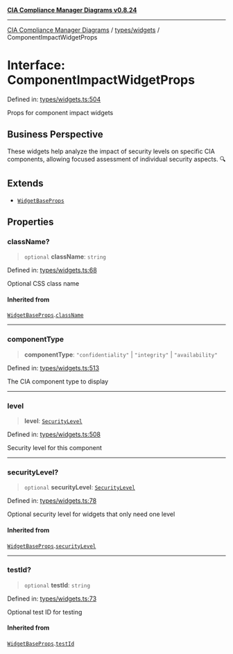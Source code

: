 [**CIA Compliance Manager Diagrams v0.8.24**](../../../README.md)

***

[CIA Compliance Manager Diagrams](../../../modules.md) / [types/widgets](../README.md) / ComponentImpactWidgetProps

# Interface: ComponentImpactWidgetProps

Defined in: [types/widgets.ts:504](https://github.com/Hack23/cia-compliance-manager/blob/8f5d084752ccee354557e96bf8b49239fb671c91/src/types/widgets.ts#L504)

Props for component impact widgets

## Business Perspective

These widgets help analyze the impact of security levels on specific
CIA components, allowing focused assessment of individual security aspects. 🔍

## Extends

- [`WidgetBaseProps`](WidgetBaseProps.md)

## Properties

### className?

> `optional` **className**: `string`

Defined in: [types/widgets.ts:68](https://github.com/Hack23/cia-compliance-manager/blob/8f5d084752ccee354557e96bf8b49239fb671c91/src/types/widgets.ts#L68)

Optional CSS class name

#### Inherited from

[`WidgetBaseProps`](WidgetBaseProps.md).[`className`](WidgetBaseProps.md#classname)

***

### componentType

> **componentType**: `"confidentiality"` \| `"integrity"` \| `"availability"`

Defined in: [types/widgets.ts:513](https://github.com/Hack23/cia-compliance-manager/blob/8f5d084752ccee354557e96bf8b49239fb671c91/src/types/widgets.ts#L513)

The CIA component type to display

***

### level

> **level**: [`SecurityLevel`](../../cia/type-aliases/SecurityLevel.md)

Defined in: [types/widgets.ts:508](https://github.com/Hack23/cia-compliance-manager/blob/8f5d084752ccee354557e96bf8b49239fb671c91/src/types/widgets.ts#L508)

Security level for this component

***

### securityLevel?

> `optional` **securityLevel**: [`SecurityLevel`](../../cia/type-aliases/SecurityLevel.md)

Defined in: [types/widgets.ts:78](https://github.com/Hack23/cia-compliance-manager/blob/8f5d084752ccee354557e96bf8b49239fb671c91/src/types/widgets.ts#L78)

Optional security level for widgets that only need one level

#### Inherited from

[`WidgetBaseProps`](WidgetBaseProps.md).[`securityLevel`](WidgetBaseProps.md#securitylevel)

***

### testId?

> `optional` **testId**: `string`

Defined in: [types/widgets.ts:73](https://github.com/Hack23/cia-compliance-manager/blob/8f5d084752ccee354557e96bf8b49239fb671c91/src/types/widgets.ts#L73)

Optional test ID for testing

#### Inherited from

[`WidgetBaseProps`](WidgetBaseProps.md).[`testId`](WidgetBaseProps.md#testid)
